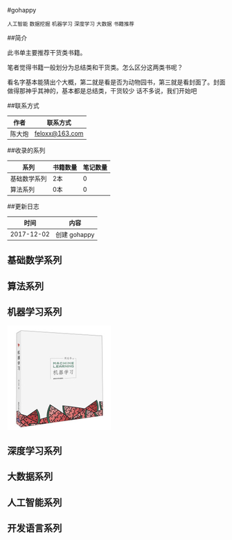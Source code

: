 #gohappy

`人工智能` `数据挖掘` `机器学习` `深度学习` `大数据` `书籍推荐`

##简介

此书单主要推荐干货类书籍。

笔者觉得书籍一般划分为总结类和干货类。怎么区分这两类书呢？
  
看名字基本能猜出个大概，第二就是看是否为动物园书，第三就是看封面了。封面做得那神乎其神的，基本都是总结类，干货较少
话不多说，我们开始吧


##联系方式

作者|联系方式
---|---
陈大炮|feloxx@163.com


##收录的系列

系列|书籍数量|笔记数量
---|---|---
基础数学系列|2本|0
算法系列|0本|0


##更新日志

时间|内容
---|---
2017-12-02|创建 gohappy




## 基础数学系列

## 算法系列

## 机器学习系列

![](./images/xiguashu.jpg)


## 深度学习系列

## 大数据系列

## 人工智能系列

## 开发语言系列
